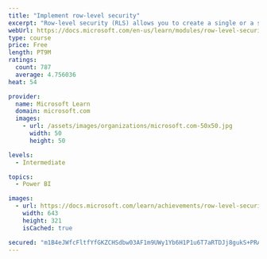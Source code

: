 ```yaml
---
title: "Implement row-level security"
excerpt: "Row-level security (RLS) allows you to create a single or a set of reports that targets data for a specific user. In this module, you will learn how to implement RLS by using either a static or dynamic method and how Microsoft Power BI simplifies testing RLS in Power BI Desktop and Power BI service."
webUrl: https://docs.microsoft.com/en-us/learn/modules/row-level-security-power-bi/
type: course
price: Free
length: PT9M
ratings:
  count: 787
  average: 4.756036
heat: 54

provider:
  name: Microsoft Learn
  domain: microsoft.com
  images:
    - url: /assets/images/organizations/microsoft.com-50x50.jpg
      width: 50
      height: 50

levels:
  - Intermediate

topics:
  - Power BI

images:
  - url: https://docs.microsoft.com/learn/achievements/row-level-security-power-bi-social.png
    width: 643
    height: 321
    isCached: true

secured: "m1B4eJWfcFltfYfGKZCHSdbw03AF1m9UWy1Yb6H1P1u6T7aRTDJj8gukS+PRAJjSeiUYHrmyb9YkItneQsBHoRP7roG2F7XbC58QV9K9XplCNkdpgs0PbV75yTJhKm0iN0MijM1zEISoqMPRwaF/ytKqaZ6+9h09IGOTG0xwDF34SWJpELjHJhD+VIqRpA6rcJxFWy09MkNpxoEBvKHJGayEkZOiCZ0v5+6RpHHw+ddU7GXwbtivUt3Lz0iwULn6MNT3gjbe89wyrl2mnpPzWpM7DBhQg3XdxdRLFKBH4RUd5ztrSNNzLalJHqnFFrm49lcE2KBgreIwnwsfwKC83XAyuHFsoOcZHIz6Cu2JYrcfl6j6F7bU77LQHCJ3zSvQKBefG7BiAjAiLNfibEM5FHLtS4HwPm/oldzbJK+f6co=;4qAFleszVS9TuxPugRWh9w=="
---
```


